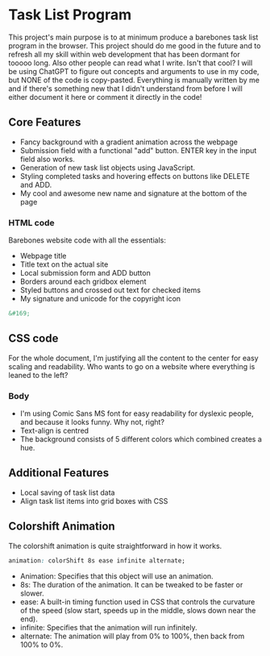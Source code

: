 # Task List Program

This project's main purpose is to at minimum produce a barebones task list program in the browser. This project should do me good in the future and to refresh all my skill within web development that has been dormant for tooooo long. 
Also other people can read what I write. Isn't that cool?
I will be using ChatGPT to figure out concepts and arguments to use in my code, but NONE of the code is copy-pasted. Everything is manually written by me and if there's something new that I didn't understand from before I will either document it here or comment it directly in the code!

## Core Features

- Fancy background with a gradient animation across the webpage
- Submission field with a functional "add" button. ENTER key in the input field also works.
- Generation of new task list objects using JavaScript.
- Styling completed tasks and hovering effects on buttons like DELETE and ADD.
- My cool and awesome new name and signature at the bottom of the page

### HTML code
Barebones website code with all the essentials:
- Webpage title
- Title text on the actual site
- Local submission form and ADD button
- Borders around each gridbox element
- Styled buttons and crossed out text for checked items
- My signature and unicode for the copyright icon
```html
&#169;
```

## CSS code
For the whole document, I'm justifying all the content to the center for easy scaling and readability. Who wants to go on a website where everything is leaned to the left?

### Body 
- I'm using Comic Sans MS font for easy readability for dyslexic people, and because it looks funny. Why not, right?
- Text-align is centred
- The background consists of 5 different colors which combined creates a hue. 

## Additional Features

- Local saving of task list data
- Align task list items into grid boxes with CSS

## Colorshift Animation

The colorshift animation is quite straightforward in how it works.

```css
animation: colorShift 8s ease infinite alternate;
```
- Animation: Specifies that this object will use an animation.
- 8s: The duration of the animation. It can be tweaked to be faster or slower.
- ease: A built-in timing function used in CSS that controls the curvature of the speed (slow start, speeds up in the middle, slows down near the end).
- infinite: Specifies that the animation will run infinitely.
- alternate: The animation will play from 0% to 100%, then back from 100% to 0%.